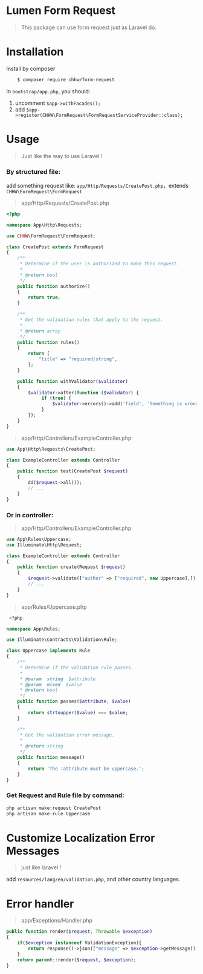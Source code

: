 # Lumen Form Request

> This package can use form request just as Laravel do.

# Installation

Install by composer

```bash
    $ composer require chhw/form-request
```

In `bootstrap/app.php`, you should:
1. uncomment `$app->withFacades();`
2. add `$app->register(CHHW\FormRequest\FormRequestServiceProvider::class);`

# Usage

> Just like the way to use Laravel !

### By structured file:

add something request like: `app/Http/Requests/CreatePost.php`，extends `CHHW\FormRequest\FormRequest`

> app/Http/Requests/CreatePost.php

```php
<?php

namespace App\Http\Requests;

use CHHW\FormRequest\FormRequest;

class CreatePost extends FormRequest
{
    /**
     * Determine if the user is authorized to make this request.
     *
     * @return bool
     */
    public function authorize()
    {
        return true;
    }

    /**
     * Get the validation rules that apply to the request.
     *
     * @return array
     */
    public function rules()
    {
        return [
            "title" => "required|string",
        ];
    }

    public function withValidator($validator)
    {
        $validator->after(function ($validator) {
             if (true) {
                 $validator->errors()->add('field', 'Something is wrong with this field!');
             }
        });
    }
}

```

> app/Http/Controllers/ExampleController.php:

```php
use App\Http\Requests\CreatePost;

class ExampleController extends Controller
{
    public function test(CreatePost $request)
    {
        dd($request->all());
        // ...
    }
}
```

### Or in controller:

> app/Http/Controllers/ExampleController.php

```php
use App\Rules\Uppercase;
use Illuminate\Http\Request;

class ExampleController extends Controller
{
    public function create(Request $request)
    {
        $request->validate(["author" => ["required", new Uppercase],]);
        // ...
    }
}
```

> app/Rules/Uppercase.php

```php
 <?php

namespace App\Rules;

use Illuminate\Contracts\Validation\Rule;

class Uppercase implements Rule
{
    /**
     * Determine if the validation rule passes.
     *
     * @param  string  $attribute
     * @param  mixed  $value
     * @return bool
     */
    public function passes($attribute, $value)
    {
        return strtoupper($value) === $value;
    }

    /**
     * Get the validation error message.
     *
     * @return string
     */
    public function message()
    {
        return 'The :attribute must be uppercase.';
    }
}
```

### Get Request and Rule file by command:
```bash
php artisan make:request CreatePost
php artisan make:rule Uppercase
```

# Customize Localization Error Messages

> just like laravel !

add `resources/lang/en/validation.php`, and other country languages.

# Error handler

> app/Exceptions/Handler.php

```php
public function render($request, Throwable $exception)
{
    if($exception instanceof ValidationException){
        return response()->json(["message" => $exception->getMessage(), "details" => $exception->errors()]);
    }
    return parent::render($request, $exception);
}
```
